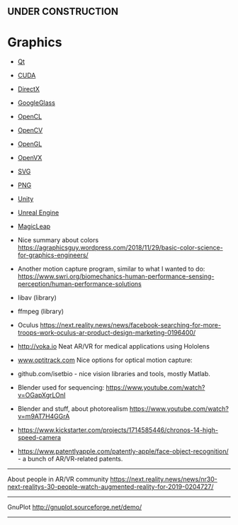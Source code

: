 

## UNDER CONSTRUCTION

# Graphics

- [Qt](Qt.md)
- [CUDA](CUDA.md)
- [DirectX](DirectX.md)
- [GoogleGlass](GoogleGlass.md)
- [OpenCL](OpenCL.md)
- [OpenCV](OpenCV.md)
- [OpenGL](OpenGL.md)
- [OpenVX](OpenVX.md)
- [SVG](SVG.md)
- [PNG](Png.md)
- [Unity](Unity.md)
- [Unreal Engine](UnreadlEngine.md)
- [MagicLeap](MagicLeap.md)


- Nice summary about colors https://agraphicsguy.wordpress.com/2018/11/29/basic-color-science-for-graphics-engineers/
- Another motion capture program, similar to what I wanted to do: https://www.swri.org/biomechanics-human-performance-sensing-perception/human-performance-solutions
- libav (library)
- ffmpeg (library)
- Oculus 
  https://next.reality.news/news/facebook-searching-for-more-troops-work-oculus-ar-product-design-marketing-0196400/
- http://voka.io Neat AR/VR for medical applications using Hololens
- www.optitrack.com Nice options for optical motion capture:
- github.com/isetbio - nice vision libraries and tools, mostly Matlab.
- Blender used for sequencing: https://www.youtube.com/watch?v=OGapXgrLOnI
- Blender and stuff, about photorealism https://www.youtube.com/watch?v=m9AT7H4GGrA
- https://www.kickstarter.com/projects/1714585446/chronos-14-high-speed-camera
- https://www.patentlyapple.com/patently-apple/face-object-recognition/ - a bunch of AR/VR-related patents.

---

About people in AR/VR community
https://next.reality.news/news/nr30-next-realitys-30-people-watch-augmented-reality-for-2019-0204727/

---

GnuPlot
http://gnuplot.sourceforge.net/demo/

---
